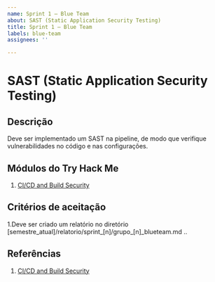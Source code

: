 ```yaml
---
name: Sprint 1 – Blue Team
about: SAST (Static Application Security Testing)
title: Sprint 1 – Blue Team
labels: blue-team
assignees: ''

---
```


# SAST (Static Application Security Testing)
## Descrição

Deve ser implementado um SAST na pipeline, de modo que verifique vulnerabilidades no código e nas configurações.

## Módulos do Try Hack Me
1. [CI/CD and Build Security](https://tryhackme.com/r/why-subscribe?roomCode=cicdandbuildsecurity)

## Critérios de aceitação
1.Deve ser criado um relatório no diretório [semestre_atual]/relatorio/sprint_[n]/grupo_[n]_blueteam.md ..

## Referências
1. [CI/CD and Build Security](https://tryhackme.com/r/why-subscribe?roomCode=cicdandbuildsecurity)
